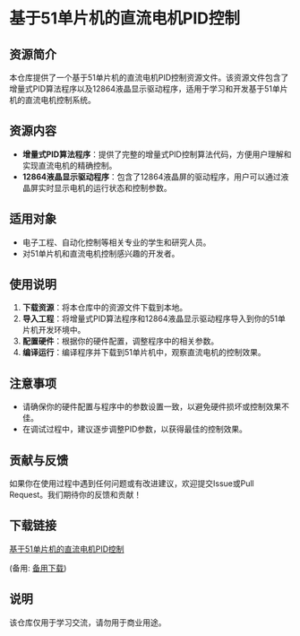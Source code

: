 # 基于51单片机的直流电机PID控制

## 资源简介

本仓库提供了一个基于51单片机的直流电机PID控制资源文件。该资源文件包含了增量式PID算法程序以及12864液晶显示驱动程序，适用于学习和开发基于51单片机的直流电机控制系统。

## 资源内容

- **增量式PID算法程序**：提供了完整的增量式PID控制算法代码，方便用户理解和实现直流电机的精确控制。
- **12864液晶显示驱动程序**：包含了12864液晶屏的驱动程序，用户可以通过液晶屏实时显示电机的运行状态和控制参数。

## 适用对象

- 电子工程、自动化控制等相关专业的学生和研究人员。
- 对51单片机和直流电机控制感兴趣的开发者。

## 使用说明

1. **下载资源**：将本仓库中的资源文件下载到本地。
2. **导入工程**：将增量式PID算法程序和12864液晶显示驱动程序导入到你的51单片机开发环境中。
3. **配置硬件**：根据你的硬件配置，调整程序中的相关参数。
4. **编译运行**：编译程序并下载到51单片机中，观察直流电机的控制效果。

## 注意事项

- 请确保你的硬件配置与程序中的参数设置一致，以避免硬件损坏或控制效果不佳。
- 在调试过程中，建议逐步调整PID参数，以获得最佳的控制效果。

## 贡献与反馈

如果你在使用过程中遇到任何问题或有改进建议，欢迎提交Issue或Pull Request。我们期待你的反馈和贡献！

## 下载链接
[基于51单片机的直流电机PID控制](https://pan.quark.cn/s/a0a436e2d67a) 

(备用: [备用下载](https://pan.baidu.com/s/1UXARMgMQ-bhUf-C9CHfHfg?pwd=1234))

## 说明

该仓库仅用于学习交流，请勿用于商业用途。
